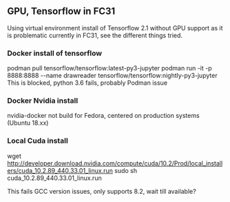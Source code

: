 ## 

## GPU, Tensorflow in FC31

Using virtual environment install of Tensorflow 2.1 without GPU support as it is problematic currently in FC31, see the different things tried.


### Docker install of tensorflow
podman pull tensorflow/tensorflow:latest-py3-jupyter
podman run -it -p 8888:8888 --name drawreader tensorflow/tensorflow:nightly-py3-jupyter
This is blocked, python 3.6 fails, probably Podman issue

### Docker Nvidia install
nvidia-docker not build for Fedora, centered on production systems (Ubuntu 18.xx)

### Local Cuda install
wget http://developer.download.nvidia.com/compute/cuda/10.2/Prod/local_installers/cuda_10.2.89_440.33.01_linux.run
sudo sh cuda_10.2.89_440.33.01_linux.run

This fails GCC version issues, only supports 8.2, wait till available?




